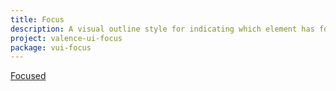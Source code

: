 ```yaml
---
title: Focus
description: A visual outline style for indicating which element has focus.
project: valence-ui-focus
package: vui-focus
---
```

<div><a href="#" class="vui-focus-on">Focused</a></div>
